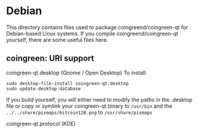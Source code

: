 
Debian
====================
This directory contains files used to package coingreend/coingreen-qt
for Debian-based Linux systems. If you compile coingreend/coingreen-qt yourself, there are some useful files here.

## coingreen: URI support ##


coingreen-qt.desktop  (Gnome / Open Desktop)
To install:

	sudo desktop-file-install coingreen-qt.desktop
	sudo update-desktop-database

If you build yourself, you will either need to modify the paths in
the .desktop file or copy or symlink your coingreen-qt binary to `/usr/bin`
and the `../../share/pixmaps/bitcoin128.png` to `/usr/share/pixmaps`

coingreen-qt.protocol (KDE)

